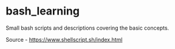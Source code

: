 # bash_learning
Small bash scripts and descriptions covering the basic concepts. 

Source - https://www.shellscript.sh/index.html
